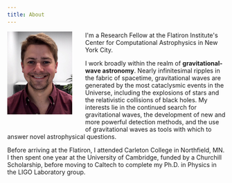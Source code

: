 ```yaml
---
title: About
---
```


<span class="image portrait">
<img src="assets/images/me.jpg" align="left" width="150px" style="margin: 0px 30px 30px 0px;"/>
</span>

I'm a Research Fellow at the Flatiron Institute's Center for Computational Astrophysics in New York City.

I work broadly within the realm of **gravitational-wave astronomy**.
Nearly infinitesimal ripples in the fabric of spacetime, gravitational waves are generated by the most cataclysmic events in the Universe, including the explosions of stars and the relativistic collisions of black holes.
My interests lie in the continued search for gravitational waves, the development of new and more powerful detection methods, and the use of gravitational waves as tools with which to answer novel astrophysical questions.

Before arriving at the Flatiron, I attended Carleton College in Northfield, MN.
I then spent one year at the University of Cambridge, funded by a Churchill Scholarship, before moving to Caltech to complete my Ph.D. in Physics in the LIGO Laboratory group.


